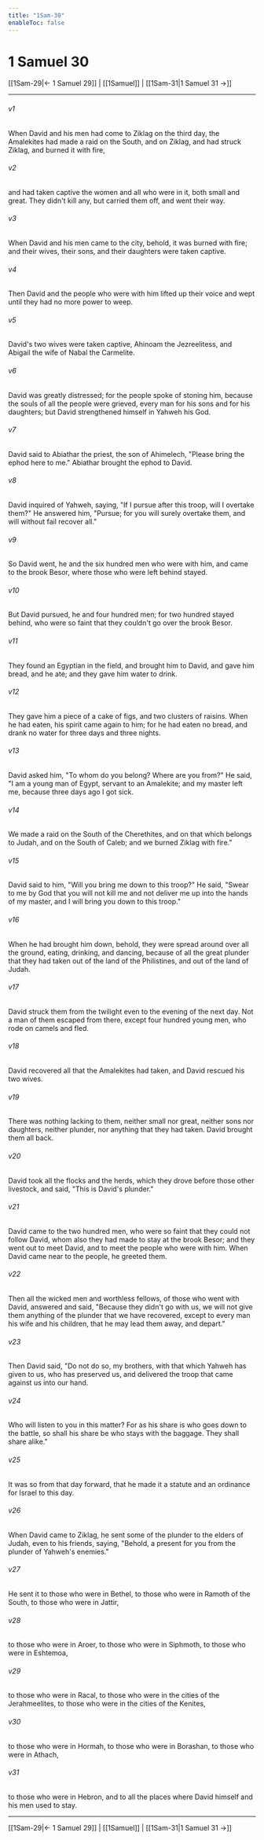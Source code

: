 ```yaml
---
title: "1Sam-30"
enableToc: false
---
```

# 1 Samuel 30

[[1Sam-29|← 1 Samuel 29]] | [[1Samuel]] | [[1Sam-31|1 Samuel 31 →]]
***



###### v1 
When David and his men had come to Ziklag on the third day, the Amalekites had made a raid on the South, and on Ziklag, and had struck Ziklag, and burned it with fire, 

###### v2 
and had taken captive the women and all who were in it, both small and great. They didn't kill any, but carried them off, and went their way. 

###### v3 
When David and his men came to the city, behold, it was burned with fire; and their wives, their sons, and their daughters were taken captive. 

###### v4 
Then David and the people who were with him lifted up their voice and wept until they had no more power to weep. 

###### v5 
David's two wives were taken captive, Ahinoam the Jezreelitess, and Abigail the wife of Nabal the Carmelite. 

###### v6 
David was greatly distressed; for the people spoke of stoning him, because the souls of all the people were grieved, every man for his sons and for his daughters; but David strengthened himself in Yahweh his God. 

###### v7 
David said to Abiathar the priest, the son of Ahimelech, "Please bring the ephod here to me." Abiathar brought the ephod to David. 

###### v8 
David inquired of Yahweh, saying, "If I pursue after this troop, will I overtake them?" He answered him, "Pursue; for you will surely overtake them, and will without fail recover all." 

###### v9 
So David went, he and the six hundred men who were with him, and came to the brook Besor, where those who were left behind stayed. 

###### v10 
But David pursued, he and four hundred men; for two hundred stayed behind, who were so faint that they couldn't go over the brook Besor. 

###### v11 
They found an Egyptian in the field, and brought him to David, and gave him bread, and he ate; and they gave him water to drink. 

###### v12 
They gave him a piece of a cake of figs, and two clusters of raisins. When he had eaten, his spirit came again to him; for he had eaten no bread, and drank no water for three days and three nights. 

###### v13 
David asked him, "To whom do you belong? Where are you from?" He said, "I am a young man of Egypt, servant to an Amalekite; and my master left me, because three days ago I got sick. 

###### v14 
We made a raid on the South of the Cherethites, and on that which belongs to Judah, and on the South of Caleb; and we burned Ziklag with fire." 

###### v15 
David said to him, "Will you bring me down to this troop?" He said, "Swear to me by God that you will not kill me and not deliver me up into the hands of my master, and I will bring you down to this troop." 

###### v16 
When he had brought him down, behold, they were spread around over all the ground, eating, drinking, and dancing, because of all the great plunder that they had taken out of the land of the Philistines, and out of the land of Judah. 

###### v17 
David struck them from the twilight even to the evening of the next day. Not a man of them escaped from there, except four hundred young men, who rode on camels and fled. 

###### v18 
David recovered all that the Amalekites had taken, and David rescued his two wives. 

###### v19 
There was nothing lacking to them, neither small nor great, neither sons nor daughters, neither plunder, nor anything that they had taken. David brought them all back. 

###### v20 
David took all the flocks and the herds, which they drove before those other livestock, and said, "This is David's plunder." 

###### v21 
David came to the two hundred men, who were so faint that they could not follow David, whom also they had made to stay at the brook Besor; and they went out to meet David, and to meet the people who were with him. When David came near to the people, he greeted them. 

###### v22 
Then all the wicked men and worthless fellows, of those who went with David, answered and said, "Because they didn't go with us, we will not give them anything of the plunder that we have recovered, except to every man his wife and his children, that he may lead them away, and depart." 

###### v23 
Then David said, "Do not do so, my brothers, with that which Yahweh has given to us, who has preserved us, and delivered the troop that came against us into our hand. 

###### v24 
Who will listen to you in this matter? For as his share is who goes down to the battle, so shall his share be who stays with the baggage. They shall share alike." 

###### v25 
It was so from that day forward, that he made it a statute and an ordinance for Israel to this day. 

###### v26 
When David came to Ziklag, he sent some of the plunder to the elders of Judah, even to his friends, saying, "Behold, a present for you from the plunder of Yahweh's enemies." 

###### v27 
He sent it to those who were in Bethel, to those who were in Ramoth of the South, to those who were in Jattir, 

###### v28 
to those who were in Aroer, to those who were in Siphmoth, to those who were in Eshtemoa, 

###### v29 
to those who were in Racal, to those who were in the cities of the Jerahmeelites, to those who were in the cities of the Kenites, 

###### v30 
to those who were in Hormah, to those who were in Borashan, to those who were in Athach, 

###### v31 
to those who were in Hebron, and to all the places where David himself and his men used to stay.

***
[[1Sam-29|← 1 Samuel 29]] | [[1Samuel]] | [[1Sam-31|1 Samuel 31 →]]
